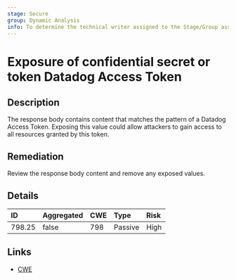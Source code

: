 ```yaml
---
stage: Secure
group: Dynamic Analysis
info: To determine the technical writer assigned to the Stage/Group associated with this page, see https://about.gitlab.com/handbook/product/ux/technical-writing/#assignments
---
```


# Exposure of confidential secret or token Datadog Access Token

## Description

The response body contains content that matches the pattern of a Datadog Access Token.
Exposing this value could allow attackers to gain access to all resources granted by this token.

## Remediation

Review the response body content and remove any exposed values.

## Details

| ID | Aggregated | CWE | Type | Risk |
|:---|:--------|:--------|:--------|:--------|
| 798.25 | false | 798 | Passive | High |

## Links

- [CWE](https://cwe.mitre.org/data/definitions/798.html)
